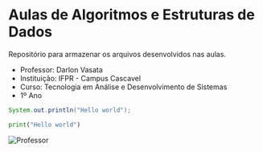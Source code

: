 # Aulas de Algoritmos e Estruturas de Dados

Repositório para armazenar os arquivos desenvolvidos nas aulas.  

- Professor: Darlon Vasata  
- Instituição: IFPR - Campus Cascavel  
- Curso: Tecnologia em Análise e Desenvolvimento de Sistemas  
- 1º Ano  

```java
System.out.println("Hello world");
```

```python
print("Hello world")
```


![Professor](https://github.com/darlonv.png)